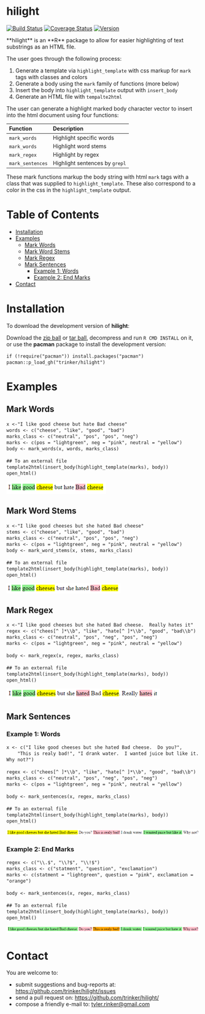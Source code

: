 hilight
============


[![Build
Status](https://travis-ci.org/trinker/hilight.svg?branch=master)](https://travis-ci.org/trinker/hilight)
[![Coverage
Status](https://coveralls.io/repos/trinker/hilight/badge.svg?branch=master)](https://coveralls.io/r/trinker/hilight?branch=master)
<a href="https://img.shields.io/badge/Version-0.0.1-orange.svg"><img src="https://img.shields.io/badge/Version-0.0.1-orange.svg" alt="Version"/></a>
</p>
**hilight** is an **R** package to allow for easier highlighting of text
substrings as an HTML file.

The user goes through the following process:

1.  Generate a template via `highlight_template` with css markup for
    `mark` tags with classes and colors
2.  Generate a body using the `mark` family of functions (more below)
3.  Insert the body into `highlight_template` output with `insert_body`
4.  Generate an HTML file with `tempalte2html`

The user can generate a highlight marked body character vector to insert
into the html document using four functions:

<table>
<thead>
<tr class="header">
<th align="left">Function</th>
<th align="left">Description</th>
</tr>
</thead>
<tbody>
<tr class="odd">
<td align="left"><code>mark_words</code></td>
<td align="left">Highlight specific words</td>
</tr>
<tr class="even">
<td align="left"><code>mark_words</code></td>
<td align="left">Highlight word stems</td>
</tr>
<tr class="odd">
<td align="left"><code>mark_regex</code></td>
<td align="left">Highlight by regex</td>
</tr>
<tr class="even">
<td align="left"><code>mark_sentences</code></td>
<td align="left">Highlight sentences by <code>grepl</code></td>
</tr>
</tbody>
</table>

These mark functions markup the body string with html `mark` tags with a
class that was supplied to `highlight_template`. These also correspond
to a color in the css in the `highlight_template` output.


Table of Contents
============

-   [Installation](#installation)
-   [Examples](#examples)
    -   [Mark Words](#mark-words)
    -   [Mark Word Stems](#mark-word-stems)
    -   [Mark Regex](#mark-regex)
    -   [Mark Sentences](#mark-sentences)
        -   [Example 1: Words](#example-1-words)
        -   [Example 2: End Marks](#example-2-end-marks)
-   [Contact](#contact)

Installation
============


To download the development version of **hilight**:

Download the [zip
ball](https://github.com/trinker/hilight/zipball/master) or [tar
ball](https://github.com/trinker/hilight/tarball/master), decompress and
run `R CMD INSTALL` on it, or use the **pacman** package to install the
development version:

    if (!require("pacman")) install.packages("pacman")
    pacman::p_load_gh("trinker/hilight")

Examples
========

Mark Words
----------

    x <-"I like good cheese but hate Bad cheese"
    words <- c("cheese", "like", "good", "bad")
    marks_class <- c("neutral", "pos", "pos", "neg")
    marks <- c(pos = "lightgreen", neg = "pink", neutral = "yellow")
    body <- mark_words(x, words, marks_class)

    ## To an external file
    template2html(insert_body(highlight_template(marks), body))
    open_html()

![](inst/figure/c1.png)

Mark Word Stems
---------------

    x <-"I like good cheeses but she hated Bad cheese"
    stems <- c("cheese", "like", "good", "bad")
    marks_class <- c("neutral", "pos", "pos", "neg")
    marks <- c(pos = "lightgreen", neg = "pink", neutral = "yellow")
    body <- mark_word_stems(x, stems, marks_class)

    ## To an external file
    template2html(insert_body(highlight_template(marks), body))
    open_html()

![](inst/figure/c2.png)

Mark Regex
----------

    x <-"I like good cheeses but she hated Bad cheese.  Really hates it"
    regex <- c("chees[^ ]*\\b", "like", "hate[^ ]*\\b", "good", "bad\\b")
    marks_class <- c("neutral", "pos", "neg", "pos", "neg")
    marks <- c(pos = "lightgreen", neg = "pink", neutral = "yellow")

    body <- mark_regex(x, regex, marks_class)

    ## To an external file
    template2html(insert_body(highlight_template(marks), body))
    open_html()

![](inst/figure/c3.png)

Mark Sentences
--------------

### Example 1: Words

    x <- c("I like good cheeses but she hated Bad cheese.  Do you?",
        "This is realy bad!", "I drank water.  I wanted juice but like it. Why not?")

    regex <- c("chees[^ ]*\\b", "like", "hate[^ ]*\\b", "good", "bad\\b")
    marks_class <- c("neutral", "pos", "neg", "pos", "neg")
    marks <- c(pos = "lightgreen", neg = "pink", neutral = "yellow")

    body <- mark_sentences(x, regex, marks_class)

    ## To an external file
    template2html(insert_body(highlight_template(marks), body))
    open_html()

![](inst/figure/c4.png)

### Example 2: End Marks

    regex <- c("\\.$", "\\?$", "\\!$")
    marks_class <- c("statment", "question", "exclamation")
    marks <- c(statment = "lightgreen", question = "pink", exclamation = "orange")

    body <- mark_sentences(x, regex, marks_class)

    ## To an external file
    template2html(insert_body(highlight_template(marks), body))
    open_html()

![](inst/figure/c5.png)

Contact
=======

You are welcome to: 
* submit suggestions and bug-reports at: <https://github.com/trinker/hilight/issues> 
* send a pull request on: <https://github.com/trinker/hilight/> 
* compose a friendly e-mail to: <tyler.rinker@gmail.com>
